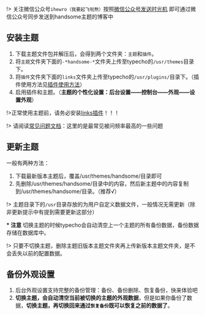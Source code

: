 !> 关注微信公众号`ihewro（我要起飞啦熬）`按照[微信公众号发送时光机](/wechat) 即可通过微信公众号同步发送到handsome主题的博客中

## 安装主题


1. 下载主题文件包并解压后，会得到两个文件夹：`主题`和`插件`。
2. 将`主题`文件夹下面的`-*handsome-*`文件夹上传至typecho的`/usr/themes`目录下。
3. 将`插件`文件夹下面的`links`文件夹上传至typecho的`/usr/plugins/`目录下。（插件使用方法见[插件使用方法](/plugin)）
4. 启用插件和主题。（**主题的个性化设置：后台设置——控制台——外观——设置外观**）


!>正常使用主题前，请务必安装[links插件](/plugin)！！！

!> 请阅读[常见问题文档](/common-problem)：这里的是最常见被问频率最高的一些问题

## 更新主题

一般有两种方法：

1. 下载最新版本主题后，覆盖/usr/themes/handsome/目录即可
2. 先删除/usr/themes/handsome/目录中的内容，然后新主题中的内容复制到/usr/themes/handsome/目录。（推荐√）


!> 主题目录下的`/usr`目录存放的为用户自定义数据文件，一般情况无需更新（除非更新提示中有提到需要更新这部分）</p>


**\* 注意** 切换主题的时候typecho会自动清空上一个主题的所有备份数据，备份数据存储在数据库中。

!> 只要不切换主题，删除主题旧版本主题文件夹再上传新版本主题文件夹，是不会丢失以前的配置数据。

## 备份外观设置

1. 后台外观设置支持完整的备份管理：备份、备份删除、恢复备份，快来体验吧
2. **切换主题，会自动清空当前被切换的主题的外观数据**，但是如果你备份了数据，**切换主题，再切换回来通过`恢复备份`既可以恢复之前的数据了**。


